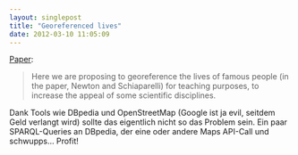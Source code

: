 ```yaml
---
layout: singlepost
title: "Georeferenced lives"
date: 2012-03-10 11:05:09
---
```

[Paper](http://arxiv.org/abs/1203.0500):

> Here we are proposing to georeference the lives of famous people (in the paper, Newton and Schiaparelli) for teaching purposes, to increase the appeal of some scientific disciplines.

Dank Tools wie DBpedia und OpenStreetMap (Google ist ja evil, seitdem Geld verlangt wird) sollte das eigentlich nicht so das Problem sein. Ein paar SPARQL-Queries an DBpedia, der eine oder andere Maps API-Call und schwupps… Profit!